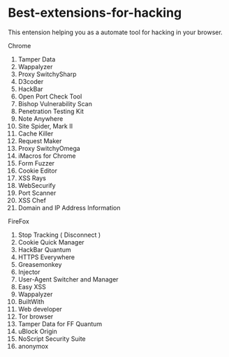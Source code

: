 # Best-extensions-for-hacking

This entension helping you as a automate tool for hacking in your browser.

Chrome
1.  Tamper Data
2.  Wappalyzer
3.  Proxy SwitchySharp
4.  D3coder
5.  HackBar
6.  Open Port Check Tool
7.  Bishop Vulnerability Scan
8.  Penetration Testing Kit
9.  Note Anywhere
10. Site Spider, Mark II
11. Cache Killer
12. Request Maker
13. Proxy SwitchyOmega
14. iMacros for Chrome
15. Form Fuzzer
16. Cookie Editor
17. XSS Rays
18. WebSecurify
19. Port Scanner
20. XSS Chef
21. Domain and IP Address Information

FireFox
1.  Stop Tracking ( Disconnect )
2.  Cookie Quick Manager
3.  HackBar Quantum
4.  HTTPS Everywhere
5.  Greasemonkey
6.  Injector
7.  User-Agent Switcher and Manager
8.  Easy XSS
9.  Wappalyzer
10. BuiltWith
11. Web developer
12. Tor browser
13. Tamper Data for FF Quantum
14. uBlock Origin
15. NoScript Security Suite
16. anonymox
